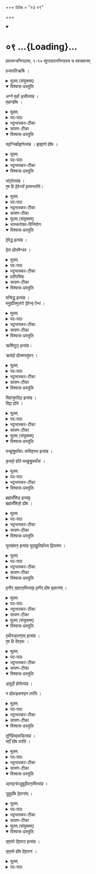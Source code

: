 +++
title = "०३ ०९"

+++
<div class="js_include" includetitle="true" newlevelforh1="1" unfilled url="/vedAH_yajuH/taittirIyam/sArasvata-vibhAgaH/saMhitA/sarva-prastutiH/2/5/09">
<details open><summary><h1>०९ ...{Loading}...</h1></summary>

प्रवरमन्त्रनिगदस्य, ९-१५ स्रुगादापननिगदस्य च व्याख्यानम्   

प्रजापतिऋषिः ।

<details><summary>मूलम् (संयुक्तम्)</summary>

अग्ने॑ म॒हाँ अ॒सीत्या॑ह म॒हान्ह्ये॑ष यद॒ग्निर्ब्रा॑ह्म॒णेत्या॑ह ब्राह्म॒णो ह्ये॑ष भा॑र॒तेत्या॑है॒ष हि दे॒वेभ्यो॑ ह॒व्यम्भर॑ति
</details>

<details open><summary>विश्वास-प्रस्तुतिः</summary>

अग्ने॑ म॒हाँ अ॒सीत्या॑ह ।  
म॒हान्ह्ये॑षः ।
</details>

<details><summary>मूलम्</summary>

अग्ने॑ म॒हाँ अ॒सीत्या॑ह ।  
म॒हान्ह्ये॑षः ।  
</details>

<details><summary>पद-पाठः</summary>

अग्ने॑ । म॒हान् । अ॒सि॒ । इति॑ । आ॒ह॒ ।   
म॒हान् । हि । ए॒षः ।  
</details>

<details><summary>भट्टभास्कर-टीका</summary>

1अग्ने महानसीत्यादिना प्रवरमन्त्रपदानि व्याचष्टे ॥ महान् ह्येष इति । स्वभावत एवेति भावः ।
</details>

<details><summary>सायण-टीका</summary>

अथ नवमे प्रवरमन्त्रस्य निगदस्य स्रुगादापननिगदस्य च व्याख्यानं प्रवर्तते। ते च निगदादयो मन्त्रकाण्डे समाम्नाताः।  

कल्पः —  “अथ निवित्पदान्यन्वाह देवेद्धो मन्विद्ध इति सप्तमे स्वनिति अथ चतसृषु” इति।  
पाठस्तु—  
“अग्ने महा ँ असि ब्राह्मण भारत । असावसौ । देवेद्धो मन्विद्धः । ऋषिष्टुतो विप्रानुमदितः । कविशस्तो ब्रह्मस ँ शितो घृताहवनः। प्रणीर्यज्ञानाम्। रथीरध्वराणाम्। अतूर्तो होता। तूर्णिर्हव्यवाट्। आस्पात्रं जुहूर्देवानाम्। चमसो देवपानः। अरा ँ इवाग्ने नेमिर्देवाँत्स्वं परिभूरसि। आवह देवान्यजमानाय” (ब्रा. का. ३ प्र. अ. ३) इति।   
अत्राग्ने महानित्यारभ्यासावसावित्यन्तः प्रवरमन्त्रः। अवशिष्टा निविन्मन्त्राः। तेषामर्थं ब्राह्मणव्याख्यानमुखेनैव स्पष्टी करिष्यामः।  

तत्र प्रवरमन्त्रार्थं दर्शयति-  **अग्ने महानिति।** अग्निरिति यदेष यस्मात्सर्वाहुत्याधारत्वेन प्रहांस्तस्मान्मन्त्रे महानसीत्युच्यते। यस्माद्ब्राह्मणवर्णाभिमानी तस्मादब्रह्मणेति संबोध्यते। 
</details>

<details open><summary>विश्वास-प्रस्तुतिः</summary>

यद॒ग्निर्ब्रा॑ह्म॒णेत्या॑ह ।
ब्रा॒ह्म॒णो ह्ये॑षः ।
</details>

<details><summary>मूलम्</summary>

यद॒ग्निर्ब्रा॑ह्म॒णेत्या॑ह ।
ब्रा॒ह्म॒णो ह्ये॑षः ।  
</details>

<details><summary>पद-पाठः</summary>

यत् । अ॒ग्निः ।ब्रा॒ह्म॒ण॒ । इति॑ । आ॒ह॒ ।
ब्रा॒ह्म॒णः । हि । ए॒षः ।
</details>

<details><summary>भट्टभास्कर-टीका</summary>

ब्राह्मणो ह्येष इति । यदग्निरेव जात्या ब्राह्मणः, ब्रह्मणो मुखाद्द्वयोरपि जातत्वात् । ब्रह्मणोपत्यत्वेन वा स्तुतिः । 'ब्राह्मोऽजातौ' इति व्यत्ययेन प्रवर्तते ।
</details>

<details open><summary>विश्वास-प्रस्तुतिः</summary>

भा॑र॒तेत्या॑ह ।  
ए॒ष हि दे॒वेभ्यो॑ ह॒व्यम्भर॑ति।
</details>

<details><summary>मूलम्</summary>

भा॑र॒तेत्या॑ह
ए॒ष हि दे॒वेभ्यो॑ ह॒व्यम्भर॑ति।
</details>

<details><summary>पद-पाठः</summary>
भा॒र॒त॒ । इति॑ । आ॒ह॒ ।
ए॒षः । हि । दे॒वेभ्यः॑ । ह॒व्यम् । भर॑ति ।
</details>

<details><summary>भट्टभास्कर-टीका</summary>

एष हीति । हविषां भरणात् **भारतः**, भरतानामृत्विजामपत्यत्वात् भारतः ॥
</details>

<details><summary>सायण-टीका</summary>

यस्मादेव देवेभ्यो हव्यं भरति धारयति तस्माद्भारतेति संबोध्यते। मन्त्रे येयमसावसाविति वीप्सा तेन (तया) भृग्वादीनामृषाणां नामनिर्देशोऽभिप्रेतः। स च भार्गवच्यावनेत्यादिना पूर्वानुवाक एवास्माभिरुदाहृतः। 
</details>

<details><summary>मूलम् (संयुक्तम्)</summary>

दे॒वेद्ध॒ इत्या॑ह दे॒वा ह्ये॑तमैन्ध॑त॒ मन्वि॑द्ध॒ इत्या॑ह॒ मनु॒र्ह्ये॑तमुत्त॑रो दे॒वेभ्य॒ ऐन्द्धर्षि॑ष्टुत॒ इत्या॒हर्ष॑यो॒ ह्ये॑तमस्तु॑व॒न्विप्रा॑नुमदित॒ इत्या॑ह [51]  
</details>

<details><summary>भास्करोक्त-विनियोगः</summary>

2अथ प्रवरमुक्त्वा निविदोन्वाह - देवेद्ध इत्याद्याः ॥   
</details>

<details open><summary>विश्वास-प्रस्तुतिः</summary>

दे॒वेद्ध॒ इत्या॑ह ।  

दे॒वा ह्ये॑तमैन्ध॑त ।  

</details>

<details><summary>मूलम्</summary>

दे॒वेद्ध॒ इत्या॑ह ।  

दे॒वा ह्ये॑तमैन्ध॑त ।  

</details>

<details><summary>पद-पाठः</summary>

दे॒वेद्ध॒ इति॑ दे॒व-इ॒द्धः॒ । इति॑ । आ॒ह॒ ।   
दे॒वाः । हि । ए॒तम् । ऐन्ध॑त ।
</details>

<details><summary>भट्टभास्कर-टीका</summary>

ताः  व्याचष्टे - देवा हीति । देवा ऋत्विज इन्द्रादयो वा एतमैन्धत दीपयन्ति, तस्माद् देवेद्धः । 'तृतीया कर्मणि' इति पूर्वपदप्रकृतिस्वरत्वम् ।
</details>

<details><summary>प्रदीपसिंहः</summary>
ताः = निविदः  व्याचष्टे
</details>

<details><summary>सायण-टीका</summary>

निवित्पदेषु सप्तसु प्रथमस्यार्थं दर्शयति- **देवेद्ध इति।** यस्माद्देवाः स्वकीयेषु यागेष्वेतमग्निम् **ऐन्धत** प्रज्वलितवन्तस्तस्मादेव+ इद्ध इत्युच्यते।  
</details>

<details open><summary>विश्वास-प्रस्तुतिः</summary>

मन्वि॑द्ध॒ इत्या॑ह ।  
मनु॒र्ह्ये॑तमुत्त॑रो दे॒वेभ्य॒ ऐन्ध॑ ।
</details>

<details><summary>मूलम्</summary>

मन्वि॑द्ध॒ इत्या॑ह ।  

मनु॒र्ह्ये॑तमुत्त॑रो दे॒वेभ्य॒ ऐन्ध॑ ।
</details>

<details><summary>पद-पाठः</summary>

मन्वि॑द्ध॒ इति॒ मनु॑-इ॒द्धः॒ । इति॑ । आ॒ह॒ । मनुः॑ । हि । ए॒तम् । उत्त॑र॒ इत्युत्-त॒रः॒ । दे॒वेभ्यः॑ । ऐन्द्ध॑ ।
</details>

<details><summary>भट्टभास्कर-टीका</summary>

मनुर्ह्येतं इति । मनुर्ह्येतं देवतार्थमैन्ध । देवेभ्योऽपि वा मनुरुत्तरो मनुरेतस्मात् मन्विद्धः । पूर्ववत्स्वरः । एवं सर्वत्र ।
</details>

<details><summary>सायण-टीका</summary>

द्वितीयपदस्यार्थं दर्शयति-  **मन्विद्ध इति।**
देवेभ्य उत्तरो देवैरिन्धनादूर्ध्वं स्वकीययागे मनुरैन्ध।  
</details>

<details open><summary>विश्वास-प्रस्तुतिः</summary>

ऋषि॑ष्टुत॒ इत्या॑ह।  

ऋष॑यो॒ ह्ये॑तमस्तु॑वन् ।  

</details>

<details><summary>मूलम्</summary>

ऋषि॑ष्टुत॒ इत्या॑ह।  

ऋष॑यो॒ ह्ये॑तमस्तु॑वन् ।  

</details>

<details><summary>पद-पाठः</summary>

ऋषि॑ष्टुत॒ इत्यृषि॑-स्तु॒तः॒ । इति॑ । आ॒ह॒ । ऋष॑यः । हि । ए॒तम् । अस्तु॑वन् ।  

</details>

<details><summary>भट्टभास्कर-टीका</summary>

**ऋषयः** दर्शनवन्तोप्येनमस्तुववन् ।
</details>

<details><summary>सायण-टीका</summary>

उत्तरेष्वपि पञ्चसु पदेषु प्रसिद्धार्थतां हिशब्दो द्योतयति- **ऋषिष्टुत इति।**  
</details>

<details open><summary>विश्वास-प्रस्तुतिः</summary>

विप्रा॑नुमदित॒ इत्या॑ह ।  
विप्रा॒ ह्ये॑ते  ।
</details>

<details><summary>मूलम्</summary>

विप्रा॑नुमदित॒ इत्या॑ह ।  

विप्रा॒ ह्ये॑ते ।   
</details>

<details><summary>पद-पाठः</summary>

विप्रा॑नुमदित॒ इति॒ विप्र॑-अ॒नु॒म॒दि॒तः॒ । इति॑ । आ॒ह॒ ।
विप्राः॑ । हि । ए॒ते ।   
</details>

<details><summary>भट्टभास्कर-टीका</summary>

विप्रा हीति । विप्रा मेधाविनः ये **शुश्रुवांसः** श्रुतार्थाः गृहीतवेदार्थाः तैरप्य् **अनुमदितः** अनुमोदितः अनुक्रमेण वा स्तुतः । मद तृप्तियोगे; मन्दतेर्वा, छान्दसो नुमभावः ॥
</details>

<details><summary>सायण-टीका</summary>

**शुश्रुवांसः** श्रुताध्ययनसंपन्ना जात्या विप्रा विद्यया बिबुधाः कवयश्च भवन्ति।  तैरयमनुमदितस्तोपितः शस्तः स्तुतश्च। 
</details>

<details><summary>मूलम् (संयुक्तम्)</summary>

यच्छु॑श्रु॒वाँस॑ᳵ कविश॒स्त इत्या॑ह क॒वयो॒ ह्ये॑ते यच्छु॑श्रु॒वाँसो॒ ब्रह्म॑सँशित॒ इत्या॑ह॒ ब्रह्म॑सँशितो॒ ह्ये॑ष घृ॒ताह॑वन॒ इत्या॑ह घृताहु॒तिर्ह्य॑स्य प्रि॒यत॑मा प्र॒णीर्य॒ज्ञाना॒मित्या॑ह प्र॒णीर्ह्ये॑ष य॒ज्ञानाँ॑   

</details>

<details open><summary>विश्वास-प्रस्तुतिः</summary>

यच्छु॑श्रु॒वाँस॑ᳵ कविश॒स्त इत्या॑ह ।   

क॒वयो॒ ह्ये॑ते यच्छु॑श्रु॒ववाँसः॑ ।
</details>

<details><summary>मूलम्</summary>

यच्छु॑श्रु॒वाँस॑ᳵ कविश॒स्त इत्या॑ह ।   
क॒वयो॒ ह्ये॑ते यच्छु॑श्रु॒वाँसः॑ । 
</details>

<details><summary>पद-पाठः</summary>

यत् । शु॒श्रु॒वाँसः॑ । क॒वि॒श॒स्त इति॑ कवि-श॒स्तः । इति॑ । आ॒ह॒ ।  
क॒वयः॑ । हि । ए॒ते । यत् । शु॒श्रु॒वाँसः॑ ।  
</details>

<details><summary>भट्टभास्कर-टीका</summary>

3कवयो हीति ॥ कवयः क्रान्तदर्शनाः सूक्ष्मदृशः तेऽपि श्रुतवन्तः एव । तैरपि शस्तः स्तुतः ।
</details>

<details open><summary>विश्वास-प्रस्तुतिः</summary>

ब्रह्म॑सँशित॒ इत्या॑ह॒   
ब्रह्म॑सँशितो॒ ह्ये॑षः  ।  
</details>

<details><summary>मूलम्</summary>

ब्रह्म॑सँशित॒ इत्या॑ह॒   
ब्रह्म॑सँशितो॒ ह्ये॑षः ।
</details>

<details><summary>पद-पाठः</summary>

ब्रह्म॑सँशित॒ इति॒ ब्रह्म॑-सँ॒शि॒तः॒ । इति॑ । आ॒ह॒ ।  

ब्रह्म॑सँशित॒ इति॒ ब्रह्म॑-सँ॒शि॒तः॒ । हि । ए॒षः ।
</details>

<details><summary>भट्टभास्कर-टीका</summary>

ब्रह्मसंशितो हीति ॥ ब्रह्मणा ऋगादिना मन्त्रेण परवस्तुनैव वा संशितः सम्यक् तीक्ष्णीकृतः ।
</details>

<details><summary>सायण-टीका</summary>

ब्रह्मणा मन्वेण संशितस्तीक्ष्णीकृतः। 
</details>

<details open><summary>विश्वास-प्रस्तुतिः</summary>

घृ॒ताह॑वन॒ इत्या॑ह घृ॒ता॒हु॒तिर्ह्य॑स्य प्रि॒यत॑मा ।
</details>

<details><summary>मूलम्</summary>

घृ॒ताह॑वन॒ इत्या॑ह ।  
घृ॒ता॒हु॒तिर्ह्य॑स्य प्रि॒यत॑मा ।
</details>

<details><summary>पद-पाठः</summary>

घृ॒ताह॑वन॒ इति॑ घृ॒त-आ॒ह॒व॒नः॒ । इति॑ । आ॒ह॒ ।   
घृ॒ता॒हु॒तिरिति॑ घृत-आ॒हु॒तिः । हि । अ॒स्य॒ । प्रि॒यत॒मेति॑ प्रि॒य-त॒मा॒ ।
</details>

<details><summary>भट्टभास्कर-टीका</summary>

घृताहुतिर्हीति । घृतमाहवनमाहुतिः प्रीतिहेतुरस्येति घृताहवनः । बहुव्रीहौ पूर्वपदप्रकृतिस्वरत्वम् ।
</details>

<details><summary>सायण-टीका</summary>

घृतरूपमाहवनमाहुतियस्यासौ घृताहवनः।  
</details>

<details open><summary>विश्वास-प्रस्तुतिः</summary>

प्र॒णीर् य॒ज्ञाना॒मित्या॑ह॒  प्र॒णीर् ह्ये॑ष य॒ज्ञाना॑म् । 

</details>

<details><summary>मूलम्</summary>

प्र॒णीर्य॒ज्ञाना॒मित्या॑ह ।   

प्र॒णीर्ह्ये॑ष य॒ज्ञाना॑म् ।
</details>

<details><summary>पद-पाठः</summary>

प्र॒णीरिति॑ प्र-नीः । य॒ज्ञाना॑म् । इति॑ । आ॒ह॒ । प्र॒णीरिति॑ प्र-नीः । हि । ए॒षः । य॒ज्ञाना॑म् ।   

</details>

<details><summary>भट्टभास्कर-टीका</summary>

प्रणीरिति । प्रकर्षेण यज्ञानां नेता उत्पादयिता ॥
</details>

<details><summary>सायण-टीका</summary>

अनुच्छ्वासेन पठनीयानां सप्तपदानामर्थं दर्शयित्वोच्छ्वासादूर्ध्यं पठनीयानां चतसृणां निविदामर्थं दर्शयति-  
**प्रणीर्यज्ञानामिति।** यज्ञानां नेतृत्वमग्नौ प्रसिद्धम्। 
</details>

<details><summary>मूलम् (संयुक्तम्)</summary>

र॒थीर॑ध्व॒राणा॒मित्या॑ह ए॒ष हि दे॑वर॒थो॑ऽतूर्तो॒ होतेत्या॑ह॒ न ह्ये॑तङ्कश्च॒न [52] तर॑ति॒ तूर्णि॑र्हव्य॒वाडित्या॑ह॒ सर्वँ॒ ह्ये॑ष तर॒त्यास्पात्र॑ञ्जु॒हूर्दे॒वाना॒मित्या॑ह जु॒हूर्ह्ये॑ष दे॒वाना॑ञ्चम॒सो दे॑व॒पान॒ इत्या॑ह
</details>

<details open><summary>विश्वास-प्रस्तुतिः</summary>

र॒थीर॑ध्व॒राणा॒म् इत्या॑ह ।  
ए॒ष हि दे॑वर॒थः ।

</details>

<details><summary>मूलम्</summary>

र॒थीर॑ध्व॒राणा॒म् इत्या॑ह ।  
ए॒ष हि दे॑वर॒थः । 
</details>

<details><summary>पद-पाठः</summary>

र॒थीः । अ॒ध्व॒राणा॑म् । इति॑ । आ॒ह॒ ।   

ए॒षः । हि । दे॒व॒र॒थ इति॑ देव-र॒थः ।

</details>

<details><summary>भट्टभास्कर-टीका</summary>

4देवरथ इति ॥ अध्वराणां देवान् प्रति रंहयिता **देवरथः** । रंहणात् **रथिः**। औणादिक इप्रत्ययो वर्णविकारः ।
</details>

<details><summary>सायण-टीका</summary>

रथीर्देवानां हविर्वहनायाध्वराणां संबन्धी रथोऽयमग्निः। 
</details>

<details open><summary>विश्वास-प्रस्तुतिः</summary>

अ॒तूर्तो॒ होतेत्या॑ह ।  

न ह्ये॑तङ्कश्च॒न तर॑ति ।  
</details>

<details><summary>मूलम्</summary>

अतूर्तो॒ होतेत्या॑ह ।  
न ह्ये॑तङ्कश्च॒न तर॑ति ।  
</details>

<details><summary>पद-पाठः</summary>

अ॒तूर्तः॑ । होता॑ । इति॑ । आ॒ह॒ । न । हि । ए॒तम् । कः । च॒न । तर॑ति ।
</details>

<details><summary>भट्टभास्कर-टीका</summary>

न हीति । कश्चिदप्येनं न तरति नातिक्रमते । तरतेः कर्मणि निष्ठायां छान्दसो नत्वाभावः । नञ्समासे 'परादिश्छन्दसि' इत्युत्तरपदाद्युदात्तत्वम् । केन चिदप्यतिक्रमितुं न शक्तः । होता देवानामाह्वाता ।
</details>

<details><summary>सायण-टीका</summary>

यस्मादह्वातारमेतमग्निं कोऽपि देवो न तरति नातिक्रामति तस्मादयमतूर्तो होतेत्युच्यते। 
</details>

<details open><summary>विश्वास-प्रस्तुतिः</summary>

तूर्णि॑र्हव्य॒वाडित्या॑ह ।  
सर्वँ॒ ह्ये॑ष तर॑ति  ।  
</details>

<details><summary>मूलम्</summary>

तूर्णि॑र्हव्य॒वाडित्या॑ह ।  
सर्वँ॒ ह्ये॑ष तर॑ति  । 
</details>

<details><summary>पद-पाठः</summary>

तूर्णिः॑ । ह॒व्य॒वाडिति॑ हव्य-वाट् । इति॑ । आ॒ह॒ ।  
सर्व॑म् । हि । ए॒षः । तर॑ति ।  
</details>

<details><summary>भट्टभास्कर-टीका</summary>

सर्वं हीति । तरतेः कर्तरि औणादिको निन्प्रत्ययः, क्तिन्येव वा 'ऋकारल्वादिभ्यः क्तिन्निष्ठावद्भवति' इति निष्ठावद्भावः, 'रदाभ्यां' इति णत्वम् । सर्वं तरितुमतिक्रमितुं समर्थो हविषां वोढारम् ।
</details>

<details><summary>सायण-टीका</summary>

यस्मात्सर्वमपि देवमयं हविर्वहनात्तरति प्राप्नोति तस्मात्तूर्णिर्हव्यवाडित्युच्यते।  
</details>

<details open><summary>विश्वास-प्रस्तुतिः</summary>

आ॒स्पा॒त्र॑ञ्जु॒हूर्दे॒वाना॒मित्या॑ह ।  

जु॒हूर्ह्ये॑ष दे॒वाना॑म् ।  

</details>

<details><summary>मूलम्</summary>

आ॒स्पा॒त्र॑ञ्जु॒हूर्दे॒वाना॒मित्या॑ह ।  

जु॒हूर्ह्ये॑ष दे॒वाना॑म् ।  
</details>

<details><summary>पद-पाठः</summary>

आस्पात्र॑म् । जु॒हूः । दे॒वाना॑म् । इति॑ । आ॒ह॒ ।   

जु॒हूः । हि । ए॒षः ।दे॒वाना॑म् ।
</details>

<details><summary>भट्टभास्कर-टीका</summary>

जुहूर्हीति । जुहूस्थानीयोऽयं देवानां, यथा जुह्वाऽग्नौ हविः प्राप्यते एवमग्निना देवेषु हविः प्राप्स्यते इति । विशेषस्त्वस्यास्पात्रत्वम् । अयस्पात्रवत् दृढतरा अग्निलक्षणा जुहूरिति ॥
</details>

<details><summary>सायण-टीका</summary>

एताभ्यश्चतसृभ्यो निविद्भ्य ऊर्ध्वमुच्छ्वासं कृत्वा पश्चात्पठनीयानां चतसृणां निविदामर्थं दर्शयति- 
**आस्पात्रमिति।**  
 एषोऽग्निर्देवानां जुहूसदृशो जुह्वामिवास्मिन्हविष्प्रक्षेपात्। न चास्य दारुमयजुहूवच्छैथिल्यं, किंत्वास्पात्रं लोहपात्रवद्दृढमित्यर्थेः। 
</details>

<details><summary>मूलम् (संयुक्तम्)</summary>
च॒म॒सो दे॑व॒पान॒ इत्या॑ह चम॒सो ह्ये॑ष दे॑व॒पानो॒ऽराँ इ॑वाग्ने ने॒मिर्दे॒वाँ स्त्वम्प॑रि॒भूर॒सीत्या॑ह दे॒वान्ह्ये॑ष प॑रि॒भूः
</details>

<details open><summary>विश्वास-प्रस्तुतिः</summary>

च॒म॒सो दे॑व॒पान॒ इत्या॑ह ।  

च॒म॒सो ह्ये॑ष दे॑व॒पानः॑ ।  
</details>

<details><summary>मूलम्</summary>

च॒म॒सो दे॑व॒पान॒ इत्या॑ह ।  

च॒म॒सो ह्ये॑ष दे॑व॒पानः॑ ।  

</details>

<details><summary>पद-पाठः</summary>

च॒म॒सः । दे॒व॒पान॒ इति॑ देव-पानः॑ । इति॑ । आ॒ह॒ ।  

च॒म॒सः । हि । ए॒षः । दे॒व॒पान॒ इति॑ देव-पानः॑ ।
</details>
</details>
</div>